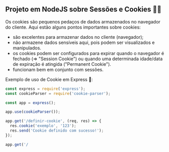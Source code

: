 ## Projeto em NodeJS sobre Sessões e Cookies 🍪🚀

Os cookies são pequenos pedaços de dados armazenados no navegador do cliente. Aqui estão alguns pontos importantes sobre cookies:
- são excelentes para armazenar dados no cliente (navegador);
- não armazene dados sensíveis aqui, pois podem ser visualizados e manipulados.
- os cookies podem ser configurados para expirar quando o navegador é fechado (=> "Session Cookie") ou quando uma determinada idade/data de expiração é atingida ("Permanent Cookie").
- funcionam bem em conjunto com sessões.

Exemplo de uso de Cookie em Express 🍪: 
~~~javascript
const express = require('express');
const cookieParser = require('cookie-parser');

const app = express();

app.use(cookieParser());

app.get('/definir-cookie', (req, res) => {
  res.cookie('exemplo', '123');
  res.send('Cookie definido com sucesso!');
});

app.get('/
~~~
